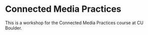 # Connected Media Practices

This is a workshop for the Connected Media Practices course at CU Boulder.
